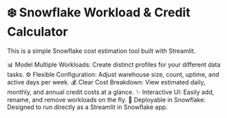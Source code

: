# ❄️ Snowflake Workload & Credit Calculator

This is a simple Snowflake cost estimation tool built with Streamlit.

📊 Model Multiple Workloads: Create distinct profiles for your different data tasks.
⚙️ Flexible Configuration: Adjust warehouse size, count, uptime, and active days per week.
💰 Clear Cost Breakdown: View estimated daily, monthly, and annual credit costs at a glance.
✨ Interactive UI: Easily add, rename, and remove workloads on the fly.
🚀 Deployable in Snowflake: Designed to run directly as a Streamlit in Snowflake app.
